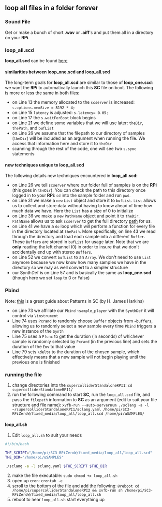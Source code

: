 ## loop all files in a folder forever

### Sound File

Get or make a bunch of short **.wav** or **.aiff**'s and put them all in a directory on your **RPi**.


### loop_all.scd

**loop_all.scd** can be found [here](https://github.com/caseyanderson/SC3-RPiZeroW/blob/master/fixed_media/loop_all/loop_all.scd)


#### similarities between loop_one.scd and loop_all.scd

The long-term goals for **loop_all.scd** are similar to those of  **loop_one.scd**: we want the **RPi** to automatically launch this **SC** file on boot. The following is more or less the same in both files:
* on Line 13 the memory allocated to the `scserver` is increased: `s.options.memSize = 8192 * 4;`
* on Line 15 `latency` is adjusted: `s.latency= 0.05;`
* on Line 17 the `s.waitForBoot` block begins
* on Line 21 we define some variables that we will use later: `theDir`, `thePath`, and `bufList`
* on Line 26 we assume that the filepath to our directory of samples (`theDir`) will be included as an argument when running the file. We access that information here and store it to `theDir`
* scanning through the rest of the code, one will see two `s.sync` statements


#### new techniques unique to loop_all.scd

The following details new techniques encountered in **loop_all.scd**:
* on Line 26 we tell `scserver` where our folder full of samples is on the **RPi** (this goes in `theDir`). You can check the path to this directory once logged in to your **RPi**: `cd` into the sample folder and run `pwd`.
* on Line 31 we make a `new` `List` object and store it to `bufList`. `List` allows us to collect and store data without having to know ahead of time how much data we have. Here the `List` has a size of 0 to initialize
* on Line 36 we make a `new` `PathName` object and point it to `theDir`. `PathName` allows us to ask `scserver` to get the full directory [path](https://en.wikipedia.org/wiki/Path_%28computing%29) for us.
* on Line 41 we have a `do` loop which will perform a function for every file in the directory located at `thePath`. More specifically, on line 43 we read through the directory and load each sample into a different `Buffer`. These `Buffers` are stored in `bufList` for usage later. Note that we are **only** reading the left channel (0) in order to insure that we don't accidentally end up  with stereo `Buffers`.
* on Line 52 we convert `bufList` to an `Array`. We don't need to use `List` anymore because we now know how many samples we have in the directory so we may as well convert to a simpler structure
* our SynthDef is on Line 57 and is basically the same as **loop_one.scd** (though here we set `loop` to 0 or False)


### Pbind

Note: [this](http://doc.sccode.org/Tutorials/A-Practical-Guide/PG_01_Introduction.html) is a great guide about Patterns in SC (by H. James Harkins)

* on Line 73 we affiliate our `Pbind` `~sample_player` with the `SynthDef` it will control via `\instrument`
* Line 74 uses `Pxrand` to randomly choose `Buffer` objects from `~buffers`, allowing us to randomly select a new sample every time `Pbind` triggers a new instance of the `Synth`
* Line 75 uses a `Pfunc` to get the duration (in seconds) of whichever sample is randomly selected by `Pxrand` (in the previous line) and sets the duration of the `Env` to that value
* Line 79 sets `\delta` to the duration of the chosen sample, which effectively means that a new sample will not begin playing until the previous one is finished


### running the file

1. change directories into the `supercolliderStandaloneRPI1`: `cd supercolliderStandaloneRPI1/`
2. run the following command to start **SC**, run the `loop_all.scd` file, and pass the `filepath` information to **SC** as an argument (edit to suit your file structure and file name): `xvfb-run --auto-servernum ./sclang -a -l ~/supercolliderStandaloneRPI1/sclang.yaml /home/pi/SC3-RPiZeroW/fixed_media/loop_all/loop_all.scd /home/pi/uSAMPLES/`


#### loop_all.sh

1. Edit `loop_all.sh` to suit your needs

```sh
#!/bin/bash

THE_SCRIPT="/home/pi/SC3-RPiZeroW/fixed_media/loop_all/loop_all.scd"
THE_DIR="/home/pi/uSAMPLES"

./sclang -a -l sclang.yaml $THE_SCRIPT $THE_DIR

```

2. make the file executable: `sudo chmod +x loop_all.sh`
3. open up `cron`: `crontab -e`
4. scroll to the bottom of the file and add the following: `@reboot cd /home/pi/supercolliderStandaloneRPI2 && xvfb-run sh /home/pi/SC3-RPiZeroW/fixed_media/loop_all/loop_all.sh`
5. reboot to hear `loop_all.sh` start everything up
